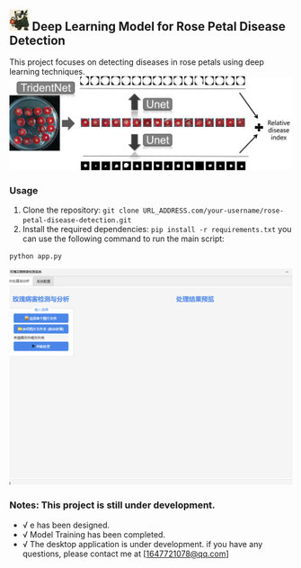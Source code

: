 ## <img src=configs\app_config\logo.png width=7%> Deep Learning Model for Rose Petal Disease Detection

This project focuses on detecting diseases in rose petals using deep learning techniques.
![Fig. 1: Model Architecture Comprising Three Components](fig.png)

### Usage
1. Clone the repository: `git clone URL_ADDRESS.com/your-username/rose-petal-disease-detection.git`
2. Install the required dependencies: `pip install -r requirements.txt`
you can use the following command to run the main script:
```bash
python app.py
```
<img src=app.png>

### Notes: This project is still under development.
- √ e has been designed.
- √ Model Training has been completed.
- √ The desktop application is under development.
if you have any questions, please contact me at [1647721078@qq.com]
